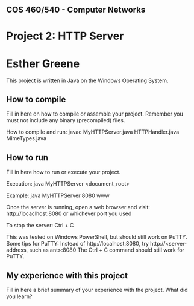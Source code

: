## COS 460/540 - Computer Networks
# Project 2: HTTP Server

# Esther Greene

This project is written in Java on the Windows Operating System.

## How to compile

Fill in here on how to compile or assemble your project. Remember you must not include any binary (precompiled) files.

How to compile and run:
javac MyHTTPServer.java HTTPHandler.java MimeTypes.java

## How to run

Fill in here how to run or execute your project.

Execution:
java MyHTTPServer <port> <document_root>

Example:
java MyHTTPServer 8080 www

Once the server is running, open a web browser and visit:
http://locaclhost:8080 or whichever port you used

To stop the server:
Ctrl + C

This was tested on Windows PowerShell, but should still work on PuTTY. Some tips for PuTTY:
Instead of http://localhost:8080, try http://<server-address, such as ant>:8080
The Ctrl + C command should still work for PuTTY. 

## My experience with this project

Fill in here a brief summary of your experience with the project. What did you learn?
